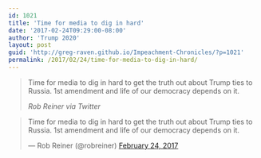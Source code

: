 ```yaml
---
id: 1021
title: 'Time for media to dig in hard'
date: '2017-02-24T09:29:00-08:00'
author: 'Trump 2020'
layout: post
guid: 'http://greg-raven.github.io/Impeachment-Chronicles/?p=1021'
permalink: /2017/02/24/time-for-media-to-dig-in-hard/
---
```


> Time for media to dig in hard to get the truth out about Trump ties to Russia. 1st amendment and life of our democracy depends on it.
>
> <cite>Rob Reiner via Twitter</cite>

<blockquote class="twitter-tweet"><p lang="en" dir="ltr">Time for media to dig in hard to get the truth out about Trump ties to Russia. 1st amendment and life of our democracy depends on it.</p>&mdash; Rob Reiner (@robreiner) <a href="https://twitter.com/robreiner/status/835218069316259840?ref_src=twsrc%5Etfw">February 24, 2017</a></blockquote> <script async src="https://platform.twitter.com/widgets.js" charset="utf-8"></script>

